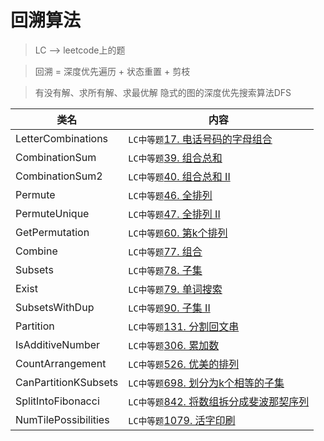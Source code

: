 # 回溯算法  
> LC --> leetcode上的题

> 回溯 = 深度优先遍历 + 状态重置 + 剪枝

> 有没有解、求所有解、求最优解
> 隐式的图的深度优先搜索算法DFS

类名|内容
---|---
LetterCombinations | `LC中等题`[17. 电话号码的字母组合](https://leetcode-cn.com/problems/letter-combinations-of-a-phone-number/)
CombinationSum | `LC中等题`[39. 组合总和](https://leetcode-cn.com/problems/combination-sum/submissions/)
CombinationSum2 | `LC中等题`[40. 组合总和 II](https://leetcode-cn.com/problems/combination-sum-ii/submissions/)
Permute | `LC中等题`[46. 全排列](https://leetcode-cn.com/problems/permutations/)
PermuteUnique | `LC中等题`[47. 全排列 II](https://leetcode-cn.com/problems/permutations-ii/submissions/)
GetPermutation | `LC中等题`[60. 第k个排列](https://leetcode-cn.com/problems/permutation-sequence/submissions/)
Combine | `LC中等题`[77. 组合](https://leetcode-cn.com/problems/combinations/submissions/)
Subsets | `LC中等题`[78. 子集](https://leetcode-cn.com/problems/subsets/)
Exist | `LC中等题`[79. 单词搜索](https://leetcode-cn.com/problems/word-search/)
SubsetsWithDup | `LC中等题`[90. 子集 II](https://leetcode-cn.com/problems/subsets-ii/)
Partition | `LC中等题`[131. 分割回文串](https://leetcode-cn.com/problems/palindrome-partitioning/)
IsAdditiveNumber | `LC中等题`[306. 累加数](https://leetcode-cn.com/problems/additive-number/)
CountArrangement | `LC中等题`[526. 优美的排列](https://leetcode-cn.com/problems/beautiful-arrangement/submissions/)
CanPartitionKSubsets | `LC中等题`[698. 划分为k个相等的子集](https://leetcode-cn.com/problems/partition-to-k-equal-sum-subsets/comments/)
SplitIntoFibonacci | `LC中等题`[842. 将数组拆分成斐波那契序列](https://leetcode-cn.com/problems/split-array-into-fibonacci-sequence/)
NumTilePossibilities | `LC中等题`[1079. 活字印刷](https://leetcode-cn.com/problems/letter-tile-possibilities/)
